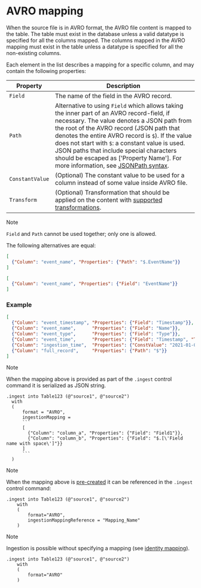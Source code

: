 
# AVRO mapping

When the source file is in AVRO format, the AVRO file content is mapped to the table. The table must exist in the database unless a valid datatype is specified for all the columns mapped.
The columns mapped in the AVRO mapping must exist in the table unless a datatype is specified for all the non-existing columns.

Each element in the list describes a mapping for a specific column, and may contain the following properties:

|Property|Description|
|----|--|
|`Field`|The name of the field in the AVRO record.|
|`Path`|Alternative to using `Field` which allows taking the inner part of an AVRO record-field, if necessary. The value denotes a JSON path from the root of the AVRO record (JSON path that denotes the entire AVRO record is `$`). If the value does not start with `$`: a constant value is used. JSON paths that include special characters should be escaped as [\'Property Name\']. For more information, see [JSONPath syntax](../query/jsonpath.md).|
|`ConstantValue`|(Optional) The constant value to be used for a column instead of some value inside AVRO file.|
|`Transform`|(Optional) Transformation that should be applied on the content with [supported transformations](#mapping-transformations).|

>[!NOTE]
> `Field` and `Path` cannot be used together; only one is allowed.
>
> The following alternatives are equal:
>
> ``` json
> [
>   {"Column": "event_name", "Properties": {"Path": "$.EventName"}}
> ]
> ```
>
> ``` json
> [
>   {"Column": "event_name", "Properties": {"Field": "EventName"}}
> ]
> ```

### Example

``` json
[
  {"Column": "event_timestamp", "Properties": {"Field": "Timestamp"}},
  {"Column": "event_name",      "Properties": {"Field": "Name"}},
  {"Column": "event_type",      "Properties": {"Field": "Type"}},
  {"Column": "event_time",      "Properties": {"Field": "Timestamp", "Transform": "DateTimeFromUnixMilliseconds"}},
  {"Column": "ingestion_time",  "Properties": {"ConstValue": "2021-01-01T10:32:00"}},
  {"Column": "full_record",     "Properties": {"Path": "$"}}
]
```

> [!NOTE]
> When the mapping above is provided as part of the `.ingest` control command it is serialized as JSON string.

````kusto
.ingest into Table123 (@"source1", @"source2")
  with
  (
      format = "AVRO",
      ingestionMapping =
      ```
      [
        {"Column": "column_a", "Properties": {"Field": "Field1"}},
        {"Column": "column_b", "Properties": {"Field": "$.[\'Field name with space\']"}}
      ]
      ```
  )
````

> [!NOTE]
> When the mapping above is [pre-created](create-ingestion-mapping-command.md) it can be referenced in the `.ingest` control command:

```kusto
.ingest into Table123 (@"source1", @"source2")
    with
    (
        format="AVRO",
        ingestionMappingReference = "Mapping_Name"
    )
```

> [!NOTE]
> Ingestion is possible without specifying a mapping (see [identity mapping](#identity-mapping)).

```kusto
.ingest into Table123 (@"source1", @"source2")
    with
    (
        format="AVRO"
    )
```
